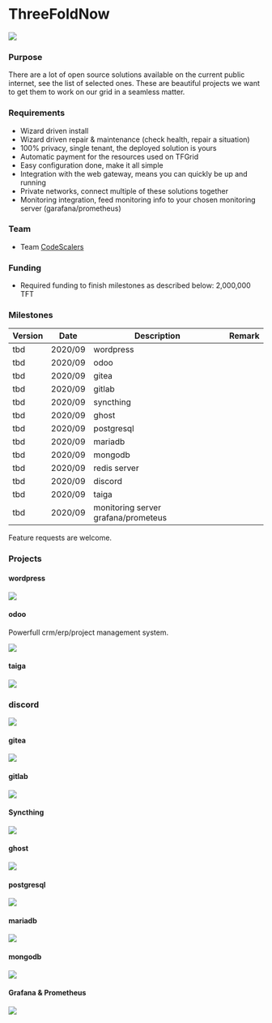 # ThreeFoldNow

![](cap2layer.png)

### Purpose

There are a lot of open source solutions available on the current public internet, see the list of selected ones.
These are beautiful projects we want to get them to work on our grid in a seamless matter.

### Requirements

- Wizard driven install
- Wizard driven repair & maintenance (check health, repair a situation)
- 100% privacy, single tenant, the deployed solution is yours
- Automatic payment for the resources used on TFGrid
- Easy configuration done, make it all simple
- Integration with the web gateway, means you can quickly be up and running
- Private networks, connect multiple of these solutions together
- Monitoring integration, feed monitoring info to your chosen monitoring server (garafana/prometheus)

### Team

- Team [CodeScalers](https://www.codescalers.com/)

### Funding

- Required funding to finish milestones as described below: 2,000,000 TFT

### Milestones

| Version         | Date   | Description | Remark |
|:-------------|--------|-------------|-----------------|
| tbd |  2020/09 | wordpress |  |
| tbd |  2020/09 | odoo |  |
| tbd |  2020/09 | gitea |  |
| tbd |  2020/09 | gitlab |  |
| tbd |  2020/09 | syncthing |  |
| tbd |  2020/09 | ghost |  |
| tbd |  2020/09 | postgresql |  |
| tbd |  2020/09 | mariadb |  |
| tbd |  2020/09 | mongodb |  |
| tbd |  2020/09 | redis server |  |
| tbd |  2020/09 | discord |  |
| tbd |  2020/09 | taiga |  |
| tbd |  2020/09 | monitoring server grafana/prometeus |  |

Feature requests are welcome.

### Projects

#### wordpress

![](./img/wordpress.png)

#### odoo

Powerfull crm/erp/project management system.

![](./img/odoo.png)

#### taiga

![](./img/taiga.png)

### discord

![](./img/discord.png)

#### gitea

![](./img/gitea.png)

#### gitlab

![](./img/gitlab.png)

#### Syncthing

![](./img/synchting.png)

#### ghost

![](./img/ghost.png)

#### postgresql

![](./img/postgresql.png)

#### mariadb

![](./img/mariadb.png)

#### mongodb

![](https://www.viafirma.com/blog-xnoccio/wp-content/uploads/sites/3/2017/12/MongoDB.jpeg)

#### Grafana & Prometheus

![](https://miro.medium.com/max/3694/1*KimwgjULRZzONpjGFH1sTA.png)